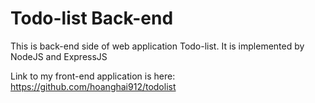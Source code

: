 # Todo-list Back-end

This is back-end side of web application Todo-list. It is implemented by NodeJS and ExpressJS

Link to my front-end application is here: https://github.com/hoanghai912/todolist